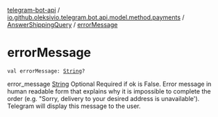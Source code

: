[telegram-bot-api](../../index.md) / [io.github.oleksivio.telegram.bot.api.model.method.payments](../index.md) / [AnswerShippingQuery](index.md) / [errorMessage](./error-message.md)

# errorMessage

`val errorMessage: `[`String`](https://kotlinlang.org/api/latest/jvm/stdlib/kotlin/-string/index.html)`?`

error_message [String](https://kotlinlang.org/api/latest/jvm/stdlib/kotlin/-string/index.html) Optional Required if ok is False. Error message in human readable form that explains
why it is impossible to complete the order (e.g. "Sorry, delivery to your desired address is unavailable').
Telegram will display this message to the user.

